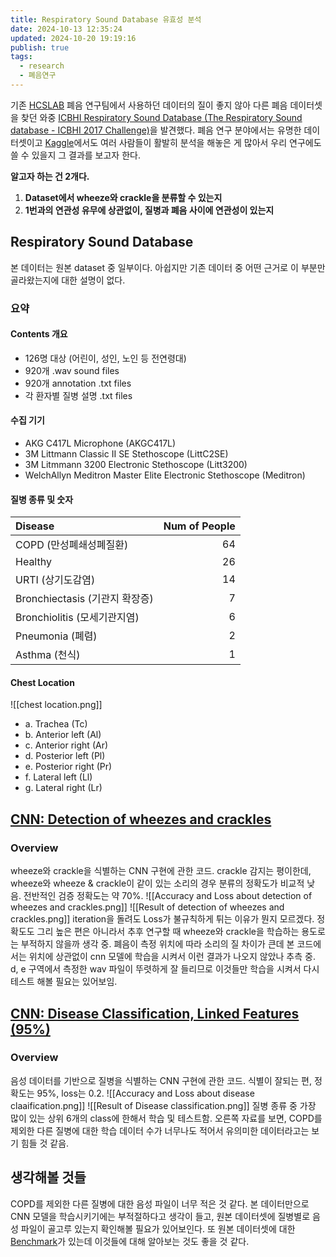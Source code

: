 ```yaml
---
title: Respiratory Sound Database 유효성 분석
date: 2024-10-13 12:35:24
updated: 2024-10-20 19:19:16
publish: true
tags:
  - research
  - 폐음연구
---
```

기존 [HCSLAB](https://sites.google.com/view/hcslab-cau/home?authuser=0) 폐음 연구팀에서 사용하던 데이터의 질이 좋지 않아 다른 폐음 데이터셋을 찾던 와중 [ICBHI Respiratory Sound Database (The Respiratory Sound database - ICBHI 2017 Challenge)](https://paperswithcode.com/dataset/icbhi-respiratory-sound-database)을 발견했다. 폐음 연구 분야에서는 유명한 데이터셋이고 [Kaggle](https://www.kaggle.com/datasets/swapnilpanda/respiratory-sound-location)에서도 여러 사람들이 활발히 분석을 해놓은 게 많아서 우리 연구에도 쓸 수 있을지 그 결과를 보고자 한다.

**알고자 하는 건 2개다.**
1. **Dataset에서 wheeze와 crackle을 분류할 수 있는지**
2. **1번과의 연관성 유무에 상관없이, 질병과 폐음 사이에 연관성이 있는지**

## Respiratory Sound Database 
본 데이터는 원본 dataset 중 일부이다. 아쉽지만 기존 데이터 중 어떤 근거로 이 부분만 골라왔는지에 대한 설명이 없다.

### 요약
#### Contents 개요
- 126명 대상 (어린이, 성인, 노인 등 전연령대)
- 920개 .wav sound files
- 920개 annotation .txt files
- 각 환자별 질병 설명 .txt files

#### 수집 기기
- AKG C417L Microphone (AKGC417L)
- 3M Littmann Classic II SE Stethoscope (LittC2SE)
- 3M Litmmann 3200 Electronic Stethoscope (Litt3200)
- WelchAllyn Meditron Master Elite Electronic Stethoscope (Meditron)

#### 질병 종류 및 숫자

| Disease                  | Num of People |
| :----------------------- | ------------: |
| COPD (만성폐쇄성폐질환)          |            64 |
| Healthy                  |            26 |
| URTI (상기도감염)             |            14 |
| Bronchiectasis (기관지 확장증) |             7 |
| Bronchiolitis (모세기관지염)   |             6 |
| Pneumonia (폐렴)           |             2 |
| Asthma (천식)              |             1 |

#### Chest Location
![[chest location.png]]
- a. Trachea (Tc)
- b. Anterior left (Al)
- c. Anterior right (Ar)
- d. Posterior left (Pl)
- e. Posterior right (Pr)
- f. Lateral left (Ll)
- g. Lateral right (Lr)

## [CNN: Detection of wheezes and crackles](https://www.kaggle.com/code/eatmygoose/cnn-detection-of-wheezes-and-crackles)
### Overview
wheeze와 crackle을 식별하는 CNN 구현에 관한 코드. crackle 감지는 평이한데, wheeze와 wheeze & crackle이 같이 있는 소리의 경우 분류의 정확도가 비교적 낮음. 전반적인 검증 정확도는 약 70%.
![[Accuracy and Loss about detection of wheezes and crackles.png]]
![[Result of detection of wheezes and crackles.png]]
iteration을 돌려도 Loss가 불규칙하게 튀는 이유가 뭔지 모르겠다. 정확도도 그리 높은 편은 아니라서 추후 연구할 때 wheeze와 crackle을 학습하는 용도로는 부적하지 않을까 생각 중. 폐음이 측정 위치에 따라 소리의 질 차이가 큰데 본 코드에서는 위치에 상관없이 cnn 모델에 학습을 시켜서 이런 결과가 나오지 않았나 추측 중. d, e 구역에서 측정한 wav 파일이 뚜렷하게 잘 들리므로 이것들만 학습을 시켜서 다시 테스트 해볼 필요는 있어보임.
## [CNN: Disease Classification, Linked Features (95%)](https://www.kaggle.com/code/markdenton/cnn-disease-classification-linked-features-95/notebook)
### Overview
음성 데이터를 기반으로 질병을 식별하는 CNN 구현에 관한 코드. 식별이 잘되는 편, 정확도는 95%, loss는 0.2.
![[Accuracy and Loss about disease claaification.png]]
![[Result of Disease classification.png]]
질병 종류 중 가장 많이 있는 상위 6개의 class에 한해서 학습 및 테스트함. 오른쪽 자료를 보면, COPD를 제외한 다른 질병에 대한 학습 데이터 수가 너무나도 적어서 유의미한 데이터라고는 보기 힘들 것 같음. 

## 생각해볼 것들
COPD를 제외한 다른 질병에 대한 음성 파일이 너무 적은 것 같다. 본 데이터만으로 CNN 모델을 학습시키기에는 부적절하다고 생각이 들고, 원본 데이터셋에 질병별로 음성 파일이 골고루 있는지 확인해볼 필요가 있어보인다. 또 원본 데이터셋에 대한 [Benchmark](https://paperswithcode.com/dataset/icbhi-respiratory-sound-database)가 있는데 이것들에 대해 알아보는 것도 좋을 것 같다.

